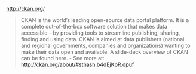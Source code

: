 http://ckan.org/
> CKAN is the world’s leading open-source data portal platform. It is a complete out-of-the-box software solution that makes data accessible – by providing tools to streamline publishing, sharing, finding and using data. CKAN is aimed at data publishers (national and regional governments, companies and organizations) wanting to make their data open and available. A slide-deck overview of CKAN can be found here. - See more at: http://ckan.org/about/#sthash.b4dEjKpR.dpuf